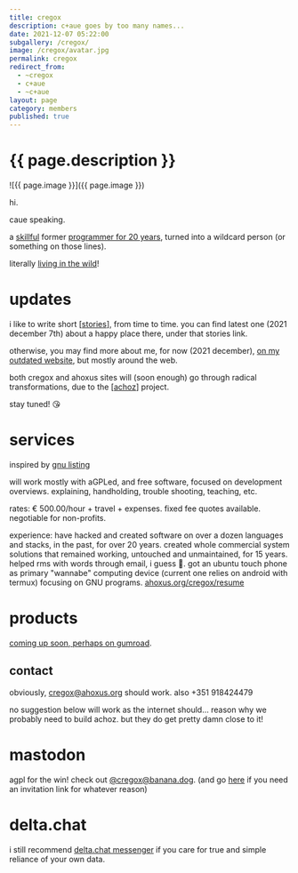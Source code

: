 ```yaml
---
title: cregox
description: c+aue goes by too many names...
date: 2021-12-07 05:22:00
subgallery: /cregox/
image: /cregox/avatar.jpg
permalink: cregox
redirect_from: 
  - ~cregox
  - c+aue
  - ~c+aue
layout: page
category: members
published: true
---
```


# {{ page.description }}

![{{ page.image }}]({{ page.image }})

hi.

caue speaking.

a [skillful](/cregox/skills.self.evaluation.txt) former [programmer for 20 years](/cregox/resume), turned into a wildcard person (or something on those lines).

literally [living in the wild](/paradise)!

# updates

i like to write short [[stories](/cregox/stories)], from time to time. you can find latest one (2021 december 7th) about a happy place there, under that stories link.

otherwise, you may find more about me, for now (2021 december), [on my outdated website](http://cregox.net), but mostly around the web.

both cregox and ahoxus sites will (soon enough) go through radical transformations, due to the [[achoz](/achoz)] project.

stay tuned! 😘

# services

inspired by [gnu listing](https://www.gnu.org/prep/service.html)

will work mostly with aGPLed, and free software, focused on development overviews. explaining, handholding, trouble shooting, teaching, etc.

rates: € 500.00/hour + travel + expenses. fixed fee quotes available. negotiable for non-profits.

experience: have hacked and created software on over a dozen languages and stacks, in the past, for over 20 years. created whole commercial system solutions that remained working, untouched and unmaintained, for 15 years. helped rms with words through email, i guess 🤣. got an ubuntu touch phone as primary "wannabe" computing device (current one relies on android with termux) focusing on GNU programs. [ahoxus.org/cregox/resume](/cregox/resume)

# products

[coming up soon, perhaps on gumroad](https://cregox.gumroad.com/).

## contact

obviously, cregox@ahoxus.org should work. also +351 918424479

no suggestion below will work as the internet should... reason why we probably need to build achoz. but they do get pretty damn close to it!

# mastodon

agpl for the win! check out [@cregox@banana.dog](https://banana.dog/web/accounts/255551#). (and go [here](https://banana.dog/invite/4UxD8Nuk) if you need an invitation link for whatever reason)

# delta.chat

i still recommend [delta.chat messenger](https://cregox.net/delta) if you care for true and simple reliance of your own data.
